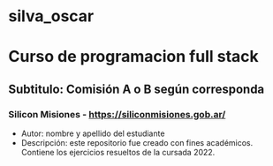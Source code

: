 # silva_oscar
# Curso de programacion full stack
## Subtitulo: Comisión A o B según corresponda
### Silicon Misiones - https://siliconmisiones.gob.ar/
- Autor: nombre y apellido del estudiante
- Descripción: este repositorio fue creado con fines académicos. Contiene
los ejercicios resueltos de la cursada 2022.
